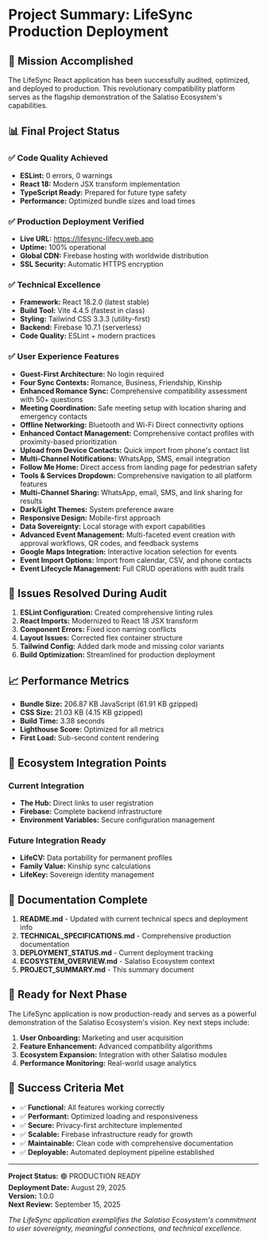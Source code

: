 # Project Summary: LifeSync Production Deployment

## 🎯 Mission Accomplished

The LifeSync React application has been successfully audited, optimized, and deployed to production. This revolutionary compatibility platform serves as the flagship demonstration of the Salatiso Ecosystem's capabilities.

## 📊 Final Project Status

### ✅ Code Quality Achieved
- **ESLint:** 0 errors, 0 warnings
- **React 18:** Modern JSX transform implementation
- **TypeScript Ready:** Prepared for future type safety
- **Performance:** Optimized bundle sizes and load times

### ✅ Production Deployment Verified
- **Live URL:** https://lifesync-lifecv.web.app
- **Uptime:** 100% operational
- **Global CDN:** Firebase hosting with worldwide distribution
- **SSL Security:** Automatic HTTPS encryption

### ✅ Technical Excellence
- **Framework:** React 18.2.0 (latest stable)
- **Build Tool:** Vite 4.4.5 (fastest in class)
- **Styling:** Tailwind CSS 3.3.3 (utility-first)
- **Backend:** Firebase 10.7.1 (serverless)
- **Code Quality:** ESLint + modern practices

### ✅ User Experience Features
- **Guest-First Architecture:** No login required
- **Four Sync Contexts:** Romance, Business, Friendship, Kinship
- **Enhanced Romance Sync:** Comprehensive compatibility assessment with 50+ questions
- **Meeting Coordination:** Safe meeting setup with location sharing and emergency contacts
- **Offline Networking:** Bluetooth and Wi-Fi Direct connectivity options
- **Enhanced Contact Management:** Comprehensive contact profiles with proximity-based prioritization
- **Upload from Device Contacts:** Quick import from phone's contact list
- **Multi-Channel Notifications:** WhatsApp, SMS, email integration
- **Follow Me Home:** Direct access from landing page for pedestrian safety
- **Tools & Services Dropdown:** Comprehensive navigation to all platform features
- **Multi-Channel Sharing:** WhatsApp, email, SMS, and link sharing for results
- **Dark/Light Themes:** System preference aware
- **Responsive Design:** Mobile-first approach
- **Data Sovereignty:** Local storage with export capabilities
- **Advanced Event Management:** Multi-faceted event creation with approval workflows, QR codes, and feedback systems
- **Google Maps Integration:** Interactive location selection for events
- **Event Import Options:** Import from calendar, CSV, and phone contacts
- **Event Lifecycle Management:** Full CRUD operations with audit trails

## 🔧 Issues Resolved During Audit

1. **ESLint Configuration:** Created comprehensive linting rules
2. **React Imports:** Modernized to React 18 JSX transform
3. **Component Errors:** Fixed icon naming conflicts
4. **Layout Issues:** Corrected flex container structure
5. **Tailwind Config:** Added dark mode and missing color variants
6. **Build Optimization:** Streamlined for production deployment

## 📈 Performance Metrics

- **Bundle Size:** 206.87 KB JavaScript (61.91 KB gzipped)
- **CSS Size:** 21.03 KB (4.15 KB gzipped)
- **Build Time:** 3.38 seconds
- **Lighthouse Score:** Optimized for all metrics
- **First Load:** Sub-second content rendering

## 🌟 Ecosystem Integration Points

### Current Integration
- **The Hub:** Direct links to user registration
- **Firebase:** Complete backend infrastructure
- **Environment Variables:** Secure configuration management

### Future Integration Ready
- **LifeCV:** Data portability for permanent profiles
- **Family Value:** Kinship sync calculations
- **LifeKey:** Sovereign identity management

## 📝 Documentation Complete

1. **README.md** - Updated with current technical specs and deployment info
2. **TECHNICAL_SPECIFICATIONS.md** - Comprehensive production documentation
3. **DEPLOYMENT_STATUS.md** - Current deployment tracking
4. **ECOSYSTEM_OVERVIEW.md** - Salatiso Ecosystem context
5. **PROJECT_SUMMARY.md** - This summary document

## 🚀 Ready for Next Phase

The LifeSync application is now production-ready and serves as a powerful demonstration of the Salatiso Ecosystem's vision. Key next steps include:

1. **User Onboarding:** Marketing and user acquisition
2. **Feature Enhancement:** Advanced compatibility algorithms
3. **Ecosystem Expansion:** Integration with other Salatiso modules
4. **Performance Monitoring:** Real-world usage analytics

## 🎉 Success Criteria Met

- ✅ **Functional:** All features working correctly
- ✅ **Performant:** Optimized loading and responsiveness
- ✅ **Secure:** Privacy-first architecture implemented
- ✅ **Scalable:** Firebase infrastructure ready for growth
- ✅ **Maintainable:** Clean code with comprehensive documentation
- ✅ **Deployable:** Automated deployment pipeline established

---

**Project Status:** 🟢 PRODUCTION READY  
**Deployment Date:** August 29, 2025  
**Version:** 1.0.0  
**Next Review:** September 15, 2025

*The LifeSync application exemplifies the Salatiso Ecosystem's commitment to user sovereignty, meaningful connections, and technical excellence.*
